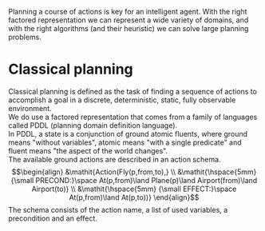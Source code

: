 Planning a course of actions is key for an intelligent agent. With the right factored representation we can represent a wide variety of domains, and with the right algorithms (and their heuristic) we can solve large planning problems.
# Classical planning
Classical planning is defined as the task of finding a sequence of actions to accomplish a goal in a discrete, deterministic, static, fully observable environment.<br>
We do use a factored representation that comes from a family of languages called PDDL (planning domain definition language).<br>
In PDDL, a state is a conjunction of ground atomic fluents, where ground means "without variables", atomic means "with a single predicate" and fluent means "the aspect of the world changes".<br>
The available ground actions are described in an action schema.
$$\begin{align} 
&\mathit{Action(Fly(p,from,to),} \\
&\mathit{\hspace{5mm} {\small PRECOND:}\space At(p,from)\land Plane(p)\land Airport(from)\land Airport(to)} \\
&\mathit{\hspace{5mm} {\small EFFECT:}\space At(p,from)\land At(p,to))}
\end{align}$$
The schema consists of the action name, a list of used variables, a precondition and an effect.